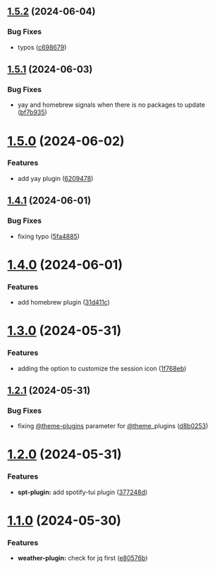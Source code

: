 ## [1.5.2](https://github.com/fabioluciano/tmux-tokyo-night/compare/v1.5.1...v1.5.2) (2024-06-04)


### Bug Fixes

* typos ([c698679](https://github.com/fabioluciano/tmux-tokyo-night/commit/c6986790a5a48d4d04da9f5c03919a70b1eb58fd))

## [1.5.1](https://github.com/fabioluciano/tmux-tokyo-night/compare/v1.5.0...v1.5.1) (2024-06-03)


### Bug Fixes

* yay and homebrew signals when there is no packages to update ([bf7b935](https://github.com/fabioluciano/tmux-tokyo-night/commit/bf7b935a4458b4ab2700255bb237661eff48c28f))

# [1.5.0](https://github.com/fabioluciano/tmux-tokyo-night/compare/v1.4.1...v1.5.0) (2024-06-02)


### Features

* add yay plugin ([6209478](https://github.com/fabioluciano/tmux-tokyo-night/commit/6209478e2df93d957e647a5c028ffaf2dc1c53c2))

## [1.4.1](https://github.com/fabioluciano/tmux-tokyo-night/compare/v1.4.0...v1.4.1) (2024-06-01)


### Bug Fixes

* fixing typo ([5fa4885](https://github.com/fabioluciano/tmux-tokyo-night/commit/5fa4885bbf28bb743e54f46f0e999846d162d2b7))

# [1.4.0](https://github.com/fabioluciano/tmux-tokyo-night/compare/v1.3.0...v1.4.0) (2024-06-01)


### Features

* add homebrew plugin ([31d411c](https://github.com/fabioluciano/tmux-tokyo-night/commit/31d411c4c4d5a131142906f2d9bdf768e81b46f7))

# [1.3.0](https://github.com/fabioluciano/tmux-tokyo-night/compare/v1.2.1...v1.3.0) (2024-05-31)


### Features

* adding the option to customize the session icon ([1f768eb](https://github.com/fabioluciano/tmux-tokyo-night/commit/1f768eb941840b778b8c2b68f1d3abfdfbed9fc3))

## [1.2.1](https://github.com/fabioluciano/tmux-tokyo-night/compare/v1.2.0...v1.2.1) (2024-05-31)


### Bug Fixes

* fixing [@theme-plugins](https://github.com/theme-plugins) parameter for [@theme](https://github.com/theme)_plugins ([d8b0253](https://github.com/fabioluciano/tmux-tokyo-night/commit/d8b0253288c4b101eddeaf4c879de3c9ee65184d))

# [1.2.0](https://github.com/fabioluciano/tmux-tokyo-night/compare/v1.1.0...v1.2.0) (2024-05-31)


### Features

* **spt-plugin:** add spotify-tui plugin ([377248d](https://github.com/fabioluciano/tmux-tokyo-night/commit/377248de5784ba7da3a6c912a8005d4bdc403acb))

# [1.1.0](https://github.com/fabioluciano/tmux-tokyo-night/compare/v1.0.0...v1.1.0) (2024-05-30)


### Features

* **weather-plugin:** check for jq first ([e80576b](https://github.com/fabioluciano/tmux-tokyo-night/commit/e80576b2d771b2a134f75820d3852ce3de2651a8))
